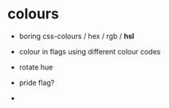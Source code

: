 # colours

- boring css-colours / hex / rgb / **hsl**

- colour in flags using different colour codes

- rotate hue

- pride flag?

- 